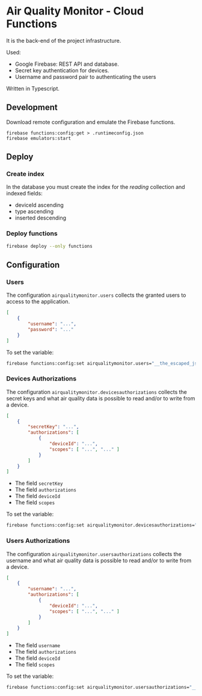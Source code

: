 # Air Quality Monitor - Cloud Functions

It is the back-end of the project infrastructure.

Used:
- Google Firebase: REST API and database.
- Secret key authentication for devices.
- Username and password pair to authenticating the users

Written in Typescript.

## Development

Download remote configuration and emulate the Firebase functions.

```
firebase functions:config:get > .runtimeconfig.json
firebase emulators:start
```

## Deploy

### Create index

In the database you must create the index for the _reading_ collection and indexed fields:
- deviceId ascending 
- type ascending 
- inserted descending

### Deploy functions

```bash
firebase deploy --only functions
```

## Configuration 

### Users

The configuration `airqualitymonitor.users` collects the granted users to access to the application.

```json
[
    {
        "username": "...",
        "password": "..."
    }
]
```

To set the variable:

```bash
firebase functions:config:set airqualitymonitor.users="__the_escaped_json__"
```

### Devices Authorizations

The configuration `airqualitymonitor.devicesauthorizations` collects the secret keys and what air quality data is possible to read and/or to write from a device.

```json
[
    {
        "secretKey": "...",
        "authorizations": [
            {
                "deviceId": "...",
                "scopes": [ "...", "..." ]
            }
        ]
    }
]
```

- The field `secretKey`
- The field `authorizations`
- The field `deviceId`
- The field `scopes`

To set the variable:

```bash
firebase functions:config:set airqualitymonitor.devicesauthorizations="__the_escaped_json__"
```

### Users Authorizations

The configuration `airqualitymonitor.usersauthorizations` collects the username and what air quality data is possible to read and/or to write from a device.

```json
[
    {
        "username": "...",
        "authorizations": [
            {
                "deviceId": "...",
                "scopes": [ "...", "..." ]
            }
        ]
    }
]
```

- The field `username`
- The field `authorizations`
- The field `deviceId`
- The field `scopes`

To set the variable:

```bash
firebase functions:config:set airqualitymonitor.usersauthorizations="__the_escaped_json__"
```